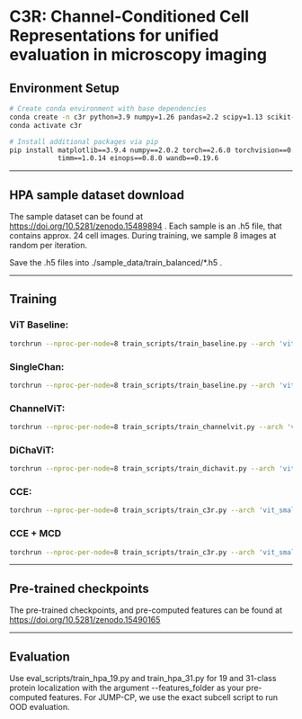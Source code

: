 # C3R: Channel-Conditioned Cell Representations for unified evaluation in microscopy imaging

## Environment Setup

```bash
# Create conda environment with base dependencies
conda create -n c3r python=3.9 numpy=1.26 pandas=2.2 scipy=1.13 scikit-learn=1.6 h5py=3.12 -y
conda activate c3r

# Install additional packages via pip
pip install matplotlib==3.9.4 numpy==2.0.2 torch==2.6.0 torchvision==0.21.0 \
            timm==1.0.14 einops==0.8.0 wandb==0.19.6
```
---
## HPA sample dataset download

The sample dataset can be found at https://doi.org/10.5281/zenodo.15489894 .
Each sample is an .h5 file, that contains approx. 24 cell images. During training, we sample 8 images at random per iteration. 

Save the .h5 files into ./sample_data/train_balanced/*.h5 .

---
## Training

### ViT Baseline: 
```bash
torchrun --nproc-per-node=8 train_scripts/train_baseline.py --arch 'vit_small' --batch_size_per_gpu 10 --data_path './sample_data' --in_chans 4 --channels all
```
### SingleChan: 
```bash
torchrun --nproc-per-node=8 train_scripts/train_baseline.py --arch 'vit_small' --batch_size_per_gpu 10 --data_path './sample_data' --in_chans 1 --channels random
```
### ChannelViT: 
```bash
torchrun --nproc-per-node=8 train_scripts/train_channelvit.py --arch 'vit_small' --batch_size_per_gpu 4 --data_path './sample_data' --channel_budget 2
```
### DiChaViT: 
```bash
torchrun --nproc-per-node=8 train_scripts/train_dichavit.py --arch 'vit_small' --batch_size_per_gpu 4 --data_path './sample_data' --channel_budget 2
```
### CCE: 
```bash
torchrun --nproc-per-node=8 train_scripts/train_c3r.py --arch 'vit_small' --batch_size_per_gpu 10 --data_path './sample_data' --student_keep_count 3 --teacher_keep_count 3 --aggregation pre --pre_layers 0 1 --post_layer_count -1 
```
### CCE + MCD
```bash
torchrun --nproc-per-node=8 train_scripts/train_c3r.py --arch 'vit_small' --batch_size_per_gpu 10 --data_path './sample_data' --student_keep_count 1 2 3 --teacher_keep_count 3 --aggregation post --pre_layers 0 1 --post_layer_count -1 
```

---
## Pre-trained checkpoints

The pre-trained checkpoints, and pre-computed features can be found at https://doi.org/10.5281/zenodo.15490165

---
## Evaluation

Use eval_scripts/train_hpa_19.py and train_hpa_31.py for 19 and 31-class protein localization with the argument --features_folder as your pre-computed features. 
For JUMP-CP, we use the exact subcell script to run OOD evaluation. 
